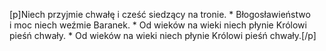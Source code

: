 [p]Niech przyjmie chwałę i cześć siedzący na tronie. * Błogosławieństwo i moc niech weźmie Baranek. * Od wieków na wieki niech płynie Królowi pieśń chwały. * Od wieków na wieki niech płynie Królowi pieśń chwały.[/p]